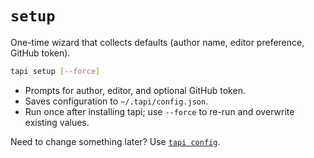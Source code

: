 # `setup`

One-time wizard that collects defaults (author name, editor preference, GitHub token).

```bash
tapi setup [--force]
```

- Prompts for author, editor, and optional GitHub token.
- Saves configuration to `~/.tapi/config.json`.
- Run once after installing tapi; use `--force` to re-run and overwrite existing values.

Need to change something later? Use [`tapi config`](../config/README.md).
